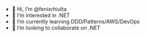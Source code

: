 - 👋 Hi, I’m @fenixrhiulta
- 👀 I’m interested in .NET
- 🌱 I’m currently learning DDD/Patterns/AWS/DevOps
- 💞️ I’m looking to collaborate on .NET

<!---
fenixrhiulta/fenixrhiulta is a ✨ special ✨ repository because its `README.md` (this file) appears on your GitHub profile.
You can click the Preview link to take a look at your changes.
--->

